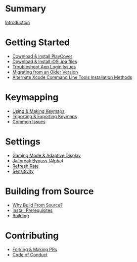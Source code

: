 # Summary

[Introduction](./Introduction.md)

# Getting Started

-   [Download & Install PlayCover](./getting_started/download_playcover.md)
-   [Download & Install iOS .ipa files](./getting_started/download_ipa.md)
-   [Troubleshoot App Login Issues](./getting_started/troubleshoot_login.md)
-   [Migrating from an Older Version](./getting_started/migrating.md)
-   [Alternate Xcode Command Line Tools Installation Methods](./getting_started/alt_xcode_cli_install.md)

# Keymapping

-   [Using & Making Keymaps](./keymapping/using_making_keymaps.md)
-   [Importing & Exporting Keymaps](./keymapping/import_export_keymaps.md)
-   [Common Issues](./keymapping/common_issues.md)

# Settings

-   [Gaming Mode & Adaptive Display]()
-   [Jailbreak Bypass (Alpha)]()
-   [Refresh Rate]()
-   [Sensitivity]()

# Building from Source

-   [Why Build From Source?](building_from_source/why_build.md)
-   [Install Prerequisites](./building_from_source/install_prerequisites.md)
-   [Building](./building_from_source/building.md)

# Contributing

-   [Forking & Making PRs]()
-   [Code of Conduct](./contributing/code_of_conduct.md)
